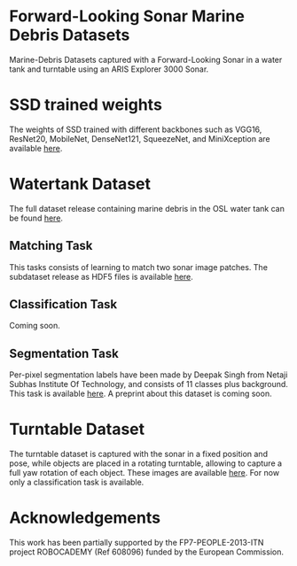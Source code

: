 # Forward-Looking Sonar Marine Debris Datasets
Marine-Debris Datasets captured with a Forward-Looking Sonar in a water tank and turntable using an ARIS Explorer 3000 Sonar.

# SSD trained weights

The weights of SSD trained with different backbones such as VGG16, ResNet20, MobileNet, DenseNet121, SqueezeNet, and MiniXception are available [here](https://github.com/DeepanChakravarthiPadmanabhan/model-weights/releases/tag/v2.0.0).

# Watertank Dataset

The full dataset release containing marine debris in the OSL water tank can be found [here](https://github.com/mvaldenegro/marine-debris-fls-datasets/releases/tag/watertank-v1.0).

## Matching Task

This tasks consists of learning to match two sonar image patches. The subdataset release as HDF5 files is available [here](https://github.com/mvaldenegro/marine-debris-fls-datasets/releases/tag/watertank-match-v1.0).

## Classification Task

Coming soon.

## Segmentation Task

Per-pixel segmentation labels have been made by Deepak Singh from Netaji Subhas Institute Of Technology, and consists of 11 classes plus background. This task is available [here](https://github.com/mvaldenegro/marine-debris-fls-datasets/tree/master/md_fls_dataset/data/watertank-segmentation). A preprint about this dataset is coming soon.

# Turntable Dataset

The turntable dataset is captured with the sonar in a fixed position and pose, while objects are placed in a rotating turntable, allowing to capture a full yaw rotation of each object. These images are available [here](https://github.com/mvaldenegro/marine-debris-fls-datasets/tree/master/md_fls_dataset/data/turntable-cropped). For now only a classification task is available.

# Acknowledgements
This work has been partially supported by the FP7-PEOPLE-2013-ITN project ROBOCADEMY (Ref 608096) funded by the European Commission.
